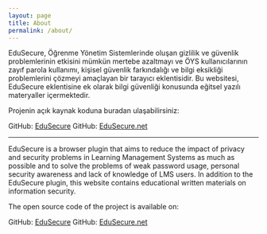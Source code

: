 ```yaml
---
layout: page
title: About
permalink: /about/
---
```


EduSecure, Öğrenme Yönetim Sistemlerinde oluşan gizlilik ve güvenlik problemlerinin etkisini mümkün mertebe azaltmayı ve ÖYS kullanıcılarının zayıf parola kullanımı, kişisel güvenlik farkındalığı ve bilgi eksikliği problemlerini çözmeyi amaçlayan bir tarayıcı eklentisidir. Bu websitesi, EduSecure eklentisine ek olarak bilgi güvenliği konusunda eğitsel yazılı materyaller içermektedir.

Projenin açık kaynak koduna buradan ulaşabilirsiniz:

GitHub: [EduSecure](https://github.com/tahabykl/EduSecure)
GitHub: [EduSecure.net](https://github.com/tahabykl/edusecure.net)

---

EduSecure is a browser plugin that aims to reduce the impact of privacy and security problems in Learning Management Systems as much as possible and to solve the problems of weak password usage, personal security awareness and lack of knowledge of LMS users. In addition to the EduSecure plugin, this website contains educational written materials on information security.

The open source code of the project is available on:

GitHub: [EduSecure](https://github.com/tahabykl/EduSecure)
GitHub: [EduSecure.net](https://github.com/tahabykl/edusecure.net)